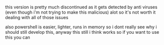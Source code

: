 this version is pretty much discontinued as it gets detected by anti viruses (even though i'm not trying to make this malicious) alot so it's not worth it dealing with all of those issues

also powershell is easier, lighter, runs in memory so i dont really see why i should still develop this, anyway this still i think works so if you want to use this you can
